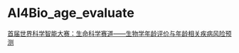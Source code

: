 # AI4Bio_age_evaluate
[首届世界科学智能大赛：生命科学赛道——生物学年龄评价与年龄相关疾病风险预测](https://tianchi.aliyun.com/competition/entrance/532114/information)
